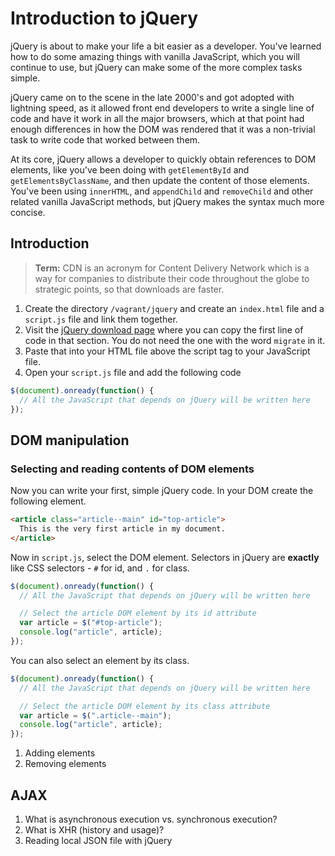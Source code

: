 # Introduction to jQuery

jQuery is about to make your life a bit easier as a developer. You've learned how to do some amazing things with vanilla JavaScript, which you will continue to use, but jQuery can make some of the more complex tasks simple.

jQuery came on to the scene in the late 2000's and got adopted with lightning speed, as it allowed front end developers to write a single line of code and have it work in all the major browsers, which at that point had enough differences in how the DOM was rendered that it was a non-trivial task to write code that worked between them.

At its core, jQuery allows a developer to quickly obtain references to DOM elements, like you've been doing with `getElementById` and `getElementsByClassName`, and then update the content of those elements. You've been using `innerHTML`, and `appendChild` and `removeChild` and other related vanilla JavaScript methods, but jQuery makes the syntax much more concise.

## Introduction

> **Term:** CDN is an acronym for Content Delivery Network which is a way for companies to distribute their code throughout the globe to strategic points, so that downloads are faster.

1. Create the directory `/vagrant/jquery` and create an `index.html` file and a `script.js` file and link them together.
1. Visit the [jQuery download page](https://jquery.com/download/#using-jquery-with-a-cdn) where you can copy the first line of code in that section. You do not need the one with the word `migrate` in it.
1. Paste that into your HTML file above the script tag to your JavaScript file.
1. Open your `script.js` file and add the following code
  ```js
  $(document).onready(function() {
    // All the JavaScript that depends on jQuery will be written here
  });
  ```

## DOM manipulation

### Selecting and reading contents of DOM elements

Now you can write your first, simple jQuery code. In your DOM create the following element.

```html
<article class="article--main" id="top-article">
  This is the very first article in my document.
</article>
```

Now in `script.js`, select the DOM element. Selectors in jQuery are **exactly** like CSS selectors - `#` for id, and `.` for class.

```js
$(document).onready(function() {
  // All the JavaScript that depends on jQuery will be written here

  // Select the article DOM element by its id attribute
  var article = $("#top-article");
  console.log("article", article);
});
```

You can also select an element by its class.

```js
$(document).onready(function() {
  // All the JavaScript that depends on jQuery will be written here

  // Select the article DOM element by its class attribute
  var article = $(".article--main");
  console.log("article", article);
});
```


1. Adding elements
1. Removing elements

## AJAX

1. What is asynchronous execution vs. synchronous execution?
1. What is XHR (history and usage)?
1. Reading local JSON file with jQuery
